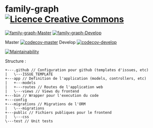 # family-graph [![Licence Creative Commons](https://i.creativecommons.org/l/by-nc-nd/4.0/80x15.png)](http://creativecommons.org/licenses/by-nc-nd/4.0/)

[![family-graph-Master](https://img.shields.io/travis/cesar-richard/family-graph/master.svg?label=family-graph-Master)](https://travis-ci.org/cesar-richard/family-graph)
[![family-graph-Develop](https://img.shields.io/travis/cesar-richard/family-graph/develop.svg?label=family-graph-Develop)](https://travis-ci.org/cesar-richard/family-graph)

Master [![codecov-master](https://codecov.io/gh/cesar-richard/family-graph/branch/master/graph/badge.svg)](https://codecov.io/gh/cesar-richard/family-graph)
Develop [![codecov-develop](https://codecov.io/gh/cesar-richard/family-graph/branch/develop/graph/badge.svg)](https://codecov.io/gh/cesar-richard/family-graph)

[![Maintainability](https://api.codeclimate.com/v1/badges/bd219a7eea64a17181b6/maintainability)](https://codeclimate.com/github/cesar-richard/family-graph/maintainability)

Structure :

```
+---.github // Configuration pour github (templates d'issues, etc)
|   \---ISSUE_TEMPLATE
+---app // Definition de l'application (models, controllers, etc)
|   +---models
|   +---routes // Routes de l'application web
|   \---views // Views du frontend
+---bin // Wrapper pour l'execution du code
+---config
+---migrations // Migrations de l'ORM
|   \---migrations
+---public // Fichiers publiques pour le frontend
|   \---css
\---test // Unit tests
```
